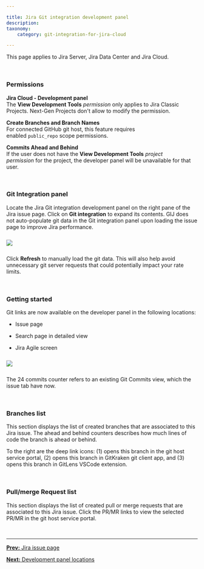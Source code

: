 ```yaml
---

title: Jira Git integration development panel
description:
taxonomy:
    category: git-integration-for-jira-cloud

---
```


This page applies to Jira Server, Jira Data Center and Jira Cloud.

&nbsp;

### Permissions

**Jira Cloud - Development panel**<br>
The **View Development Tools** _permission_ only applies to Jira Classic Projects. Next-Gen Projects don't allow to modify the permission.

**Create Branches and Branch Names**<br>
For connected GitHub git host, this feature requires enabled `public_repo` scope permissions.

**Commits Ahead and Behind**<br>
If the user does not have the **View Development Tools** _project permission_ for the project, the developer panel will be unavailable for that user.

&nbsp;

### Git Integration panel

Locate the Jira Git integration development panel on the right pane of the Jira issue page. Click on **Git integration** to expand its contents. GIJ does not auto-populate git data in the Git integration panel upon loading the issue page to improve Jira performance.

<img src='/wp-content/uploads/gij-cloud-jira-git-integration-panel-refresh.png' style='margin:25px auto;max-width:100%;display:block;' />

Click **Refresh** to manually load the git data. This will also help avoid unnecessary git server requests that could potentially impact your rate limits.

&nbsp;

### Getting started

Git links are now available on the developer panel in the following locations:

*   Issue page

*   Search page in detailed view

*   Jira Agile screen


<img src='/wp-content/uploads/gij-gitcloud-git-integration-panel.png' style='margin:25px auto;max-width:100%;display:block;' />

The 24 commits counter refers to an existing Git Commits view, which the issue tab have now.

&nbsp;

### Branches list

This section displays the list of created branches that are associated to this Jira issue. The ahead and behind counters describes how much lines of code the branch is ahead or behind.

To the right are the deep link icons: (1) opens this branch in the git host service portal, (2) opens this branch in GitKraken git client app, and (3) opens this branch in GitLens VSCode extension.

&nbsp;

### Pull/merge Request list

This section displays the list of created pull or merge requests that are associated to this Jira issue. Click the PR/MR links to view the selected PR/MR in the git host service portal.

&nbsp;
* * *

[**Prev:** Jira issue page](/git-integration-for-jira-cloud/jira-issue-page-gij-cloud)

[**Next:** Development panel locations](/git-integration-for-jira-cloud/development-panel-locations-gij-cloud)

